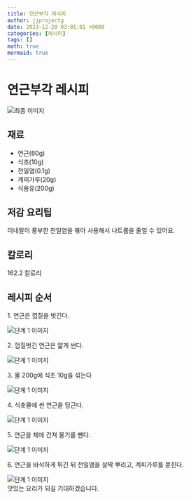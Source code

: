 ```yaml
---
title: 연근부각 레시피
author: jjprojectg
date: 2023-12-20 03:01:01 +0000
categories: [레시피]
tags: []
math: true
mermaid: true
---
```

<meta name="og:type" content="website"/>
<meta charset="UTF-8"/>
<div class="header">
  <h1>연근부각 레시피</h1>
</div>

<div class="container my-4">
  <div class="row">
    <div class="col-12 col-md-6">
      <div class="recipe-image">
        <img src="http://www.foodsafetykorea.go.kr/uploadimg/cook/10_00665_2.png" class="step-image" alt="최종 이미지"/>
      </div>
    </div>
    <div class="col-12 col-md-6">
      <div class="ingredients">
        <h2>재료</h2>
        <ul class="card">
          <li> 연근(60g) </li>
          <li>  식초(10g) </li>
          <li>  천일염(0.1g) </li>
          <li>  계피가루(20g) </li>
          <li> 식용유(200g) </li>
</ul>
      </div>
    </div>
    <div class="col-12 col-md-6">
      <div class="ingredients">
        <h2>저감 요리팁</h2>
        <div class="card"> 
          <p>
            미네랄이 풍부한 천일염을 볶아 사용해서 나트륨을 줄일 수 있어요.
          </p>
        </div>
      </div>
      <div class="ingredients">
        <h2>칼로리</h2>
        <div class="card"> 
          <p>
            162.2 칼로리
          </p>
        </div>
      </div>
    </div>
  </div>

  <h2 class="my-4">레시피 순서</h2>
  <div class="card recipe-card">
    <div class="card-body recipe-step">
      <p class="card-text step-description">1. 연근은 껍질을 벗긴다.</p>
      <img src="http://www.foodsafetykorea.go.kr/uploadimg/cook/20_00665_1.png" alt="단계 1 이미지" class="step-image"/>
    </div>
  </div>
  <div class="card recipe-card">
    <div class="card-body recipe-step">
      <p class="card-text step-description">2. 껍질벗긴 연근은 얇게 썬다.</p>
      <img src="http://www.foodsafetykorea.go.kr/uploadimg/cook/20_00665_2.png" alt="단계 1 이미지" class="step-image"/>
    </div>
  </div>
  <div class="card recipe-card">
    <div class="card-body recipe-step">
      <p class="card-text step-description">3. 물 200g에 식초 10g을 섞는다</p>
      <img src="http://www.foodsafetykorea.go.kr/uploadimg/cook/20_00665_3.png" alt="단계 1 이미지" class="step-image"/>
    </div>
  </div>
  <div class="card recipe-card">
    <div class="card-body recipe-step">
      <p class="card-text step-description">4. 식촛물에 썬 연근을 담근다.</p>
      <img src="http://www.foodsafetykorea.go.kr/uploadimg/cook/20_00665_4.png" alt="단계 1 이미지" class="step-image"/>
    </div>
  </div>
  <div class="card recipe-card">
    <div class="card-body recipe-step">
      <p class="card-text step-description">5. 연근을 체에 건져 물기를 뺀다.</p>
      <img src="http://www.foodsafetykorea.go.kr/uploadimg/cook/20_00665_5.png" alt="단계 1 이미지" class="step-image"/>
    </div>
  </div>
  <div class="card recipe-card">
    <div class="card-body recipe-step">
      <p class="card-text step-description">6. 연근을 바삭하게 튀긴 뒤 천일염을
살짝 뿌리고, 계피가루를 묻힌다.</p>
      <img src="http://www.foodsafetykorea.go.kr/uploadimg/cook/20_00665_6.png" alt="단계 1 이미지" class="step-image"/>
    </div>
  </div>

</div>
맛있는 요리가 되길 기대하겠습니다.
